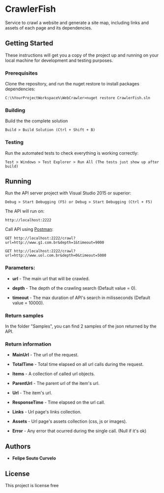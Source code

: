 # CrawlerFish

Service to crawl a website and generate a site map, including links and assets of each page and its dependencies.

## Getting Started

These instructions will get you a copy of the project up and running on your local machine for development and testing purposes.

### Prerequisites

Clone the repository, and run the nuget restore to install packages dependencies:

```
C:\%YourProjectWorkspace%\WebCrawler>nuget restore CrawlerFish.sln
```

### Building

Build the the complete solution

```
Build > Build Solution (Ctrl + Shift + B)
```

### Testing

Run the automated tests to check everything is working correctly:

```
Test > Windows > Test Explorer > Run All (The tests just show up after build)
```

## Running

Run the API server project with Visual Studio 2015 or superior:

```
Debug > Start Debugging (F5) or Debug > Start Debugging (Ctrl + F5)
```

The API will run on:

```
http://localhost:2222
```

Call API using [Postman](https://www.getpostman.com/):

```
GET http://localhost:2222/crawl?url=http://www.g1.com.br&depth=1&timeout=9000
```

```
GET http://localhost:2222/crawl?url=http://www.uol.com.br&depth=0&timeout=5000
```

### Parameters:

* **url** - The main url that will be crawled.

* **depth** - The depth of the crawling search (Default value = 0).

* **timeout** - The max duration of API's search in milisseconds (Default value = 10000).

### Return samples

In the folder "Samples", you can find 2 samples of the json returned by the API.

### Return information

* **MainUrl** - The url of the request.

* **TotalTime** - Total time elapsed on all url calls during the request.

* **Items** - A collection of called url objects.

* **ParentUrl** - The parent url of the item's url.

* **Url** - The item's url.

* **ResponseTime** - Time elapsed on the  url call.

* **Links** - Url page's links collection.

* **Assets** - Url page's assets collection (css, js or images).

* **Error** - Any error that ocurred during the single call. (Null if it's ok)

## Authors

* **Felipe Souto Curvelo**

## License

This project is license free

